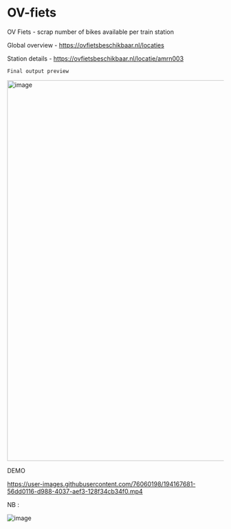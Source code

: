 # OV-fiets

OV Fiets - scrap number of bikes available per train station

Global overview - https://ovfietsbeschikbaar.nl/locaties

Station details - https://ovfietsbeschikbaar.nl/locatie/amrn003

``Final output preview``

<img width="883" alt="image" src="https://user-images.githubusercontent.com/76060198/172339479-c73a998b-6ff0-42a4-a6a5-7a09213b1883.png">

DEMO

https://user-images.githubusercontent.com/76060198/194167681-56dd0116-d988-4037-aef3-128f34cb34f0.mp4


NB :

![image](https://user-images.githubusercontent.com/76060198/194165240-e3c7ee33-ce54-4ca4-b7b2-033be4576e2e.png)






